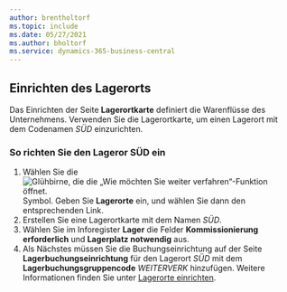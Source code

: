 ```yaml
---
author: brentholtorf
ms.topic: include
ms.date: 05/27/2021
ms.author: bholtorf
ms.service: dynamics-365-business-central
---
```

## Einrichten des Lagerorts

Das Einrichten der Seite **Lagerortkarte** definiert die Warenflüsse des Unternehmens. Verwenden Sie die Lagerortkarte, um einen Lagerort mit dem Codenamen *SÜD* einzurichten.

### So richten Sie den Lageror SÜD ein

1. Wählen Sie die ![Glühbirne, die die „Wie möchten Sie weiter verfahren“-Funktion öffnet.](../media/ui-search/search_small.png "Was möchten Sie tun?") Symbol. Geben Sie **Lagerorte** ein, und wählen Sie dann den entsprechenden Link.  
2. Erstellen Sie eine Lagerortkarte mit dem Namen *SÜD*.  
3. Wählen Sie im Inforegister **Lager** die Felder **Kommissionierung erforderlich** und **Lagerplatz notwendig** aus.
4. Als Nächstes müssen Sie die Buchungseinrichtung auf der Seite **Lagerbuchungseinrichtung** für den Lagerort *SÜD* mit dem **Lagerbuchungsgruppencode** *WEITERVERK* hinzufügen. Weitere Informationen finden Sie unter [Lagerorte einrichten](../inventory-how-setup-locations.md).
